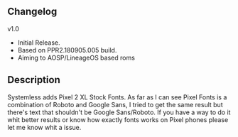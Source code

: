 ## Changelog
v1.0 
- Initial Release.
- Based on PPR2.180905.005 build.
- Aiming to AOSP/LineageOS based roms

## Description 
Systemless adds Pixel 2 XL Stock Fonts.
As far as I can see Pixel Fonts is a combination of Roboto and Google Sans, I tried to get the same result but there's text that shouldn't be Google Sans/Roboto. If you have a way to do it whit better results or know how exactly fonts works on Pixel phones please let me know whit a issue.

